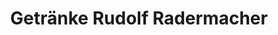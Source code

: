 ---
title: "Getränke Rudolf Radermacher"
url: /horhausen-westerwald/getraenke-rudolf-radermacher/
shop: Getränke
---
